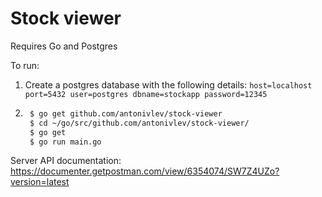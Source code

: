 # Stock viewer

Requires Go and Postgres

To run:
1. Create a postgres database with the following details:
```host=localhost port=5432 user=postgres dbname=stockapp password=12345```
2. ```bash
    $ go get github.com/antonivlev/stock-viewer
    $ cd ~/go/src/github.com/antonivlev/stock-viewer/
    $ go get
    $ go run main.go
    ```

Server API documentation: https://documenter.getpostman.com/view/6354074/SW7Z4UZo?version=latest
